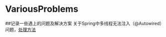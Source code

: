 # VariousProblems
##记录一些遇上的问题及解决方案
关于Spring中多线程无法注入（@Autowired）问题，[处理方法](https://www.huaweicloud.com/articles/58f36ec60b209a606eea4236386975f2.html)

